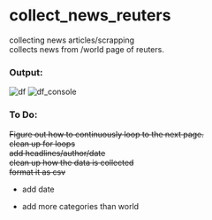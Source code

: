 # collect_news_reuters
collecting news articles/scrapping </br>
collects news from /world page of reuters.
### Output:
![df](https://user-images.githubusercontent.com/60686512/114003984-845d8000-985e-11eb-880a-a46d4da1c97f.PNG) 
![df_console](https://user-images.githubusercontent.com/60686512/114003991-858ead00-985e-11eb-9011-1ff1a458fb7c.PNG)

### To Do:
~~Figure out how to continuously loop to the next page.~~ <br>
~~clean up for loops~~ <br>
~~add headlines/author/date~~ <br>
~~clean up how the data is collected~~ <br>
~~format it as csv~~ 
- add date

- add more categories than world
